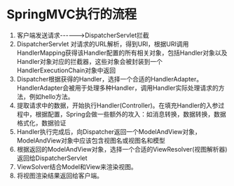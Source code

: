 # SpringMVC执行的流程
1. 客户端发送请求------>DispatcherServlet拦截
2. DispatcherServlet 对请求的URL解析，得到URI，根据URI调用HandlerMapping获得该Handler配置的所有相关对象，包括Handler对象以及Handler对象对应的拦截器，这些对象会被封装到一个HandlerExecutionChain对象中返回
3. Dispatcher根据获得的Handler，选择一个合适的HandlerAdapter。HandlerAdapter会被用于处理多种Handler，调用Handler实际处理请求的方法，例如hello方法。
4. 提取请求中的数据，开始执行Handler(Controller)。在填充Handler的入参过程中，根据配置，Spring会做一些额外的攻入：如消息转换，数据转换，数据格式化，数据验证
5. Handler执行完成后，向Dispatcher返回一个ModelAndView对象，ModelAndView对象中应该包含视图名或视图名和模型
6. 根据返回的ModelAndView对象，选择一个合适的ViewResolver(视图解析器)返回给DispatcherServlet
7. ViewSolver结合Model和View来渲染视图。
8. 将视图渲染结果返回给客户端。